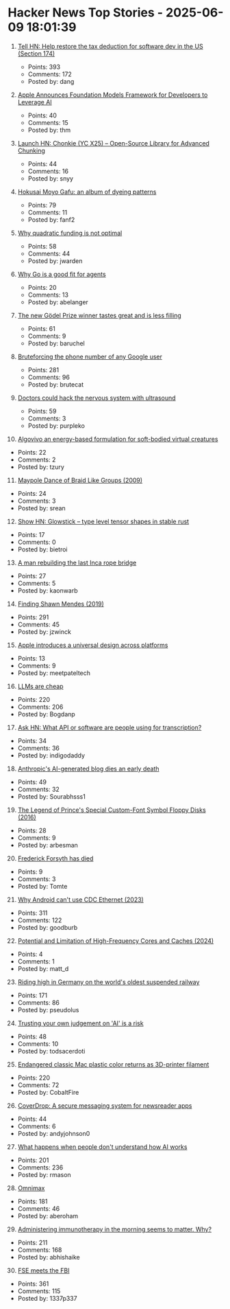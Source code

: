 # Hacker News Top Stories - 2025-06-09 18:01:39

1. [Tell HN: Help restore the tax deduction for software dev in the US (Section 174)](undefined)
   - Points: 393
   - Comments: 172
   - Posted by: dang

2. [Apple Announces Foundation Models Framework for Developers to Leverage AI](https://www.apple.com/newsroom/2025/06/apple-supercharges-its-tools-and-technologies-for-developers/)
   - Points: 40
   - Comments: 15
   - Posted by: thm

3. [Launch HN: Chonkie (YC X25) – Open-Source Library for Advanced Chunking](undefined)
   - Points: 44
   - Comments: 16
   - Posted by: snyy

4. [Hokusai Moyo Gafu: an album of dyeing patterns](https://ndlsearch.ndl.go.jp/en/imagebank/theme/hokusaimoyo)
   - Points: 79
   - Comments: 11
   - Posted by: fanf2

5. [Why quadratic funding is not optimal](https://jonathanwarden.com/quadratic-funding-is-not-optimal/)
   - Points: 58
   - Comments: 44
   - Posted by: jwarden

6. [Why Go is a good fit for agents](https://docs.hatchet.run/blog/go-agents)
   - Points: 20
   - Comments: 13
   - Posted by: abelanger

7. [The new Gödel Prize winner tastes great and is less filling](https://blog.computationalcomplexity.org/2025/06/the-new-godel-prize-winner-tastes-great.html)
   - Points: 61
   - Comments: 9
   - Posted by: baruchel

8. [Bruteforcing the phone number of any Google user](https://brutecat.com/articles/leaking-google-phones)
   - Points: 281
   - Comments: 96
   - Posted by: brutecat

9. [Doctors could hack the nervous system with ultrasound](https://spectrum.ieee.org/focused-ultrasound-stimulation-inflammation-diabetes)
   - Points: 59
   - Comments: 3
   - Posted by: purpleko

10. [Algovivo an energy-based formulation for soft-bodied virtual creatures](https://juniorrojas.com/algovivo/)
   - Points: 22
   - Comments: 2
   - Posted by: tzury

11. [Maypole Dance of Braid Like Groups (2009)](https://divisbyzero.com/2009/05/04/the-maypole-braid-group/)
   - Points: 24
   - Comments: 3
   - Posted by: srean

12. [Show HN: Glowstick – type level tensor shapes in stable rust](https://github.com/nicksenger/glowstick)
   - Points: 17
   - Comments: 0
   - Posted by: bietroi

13. [A man rebuilding the last Inca rope bridge](https://www.atlasobscura.com/articles/last-inca-rope-bridge-qeswachaka-tradition)
   - Points: 27
   - Comments: 5
   - Posted by: kaonwarb

14. [Finding Shawn Mendes (2019)](https://ericneyman.wordpress.com/2019/11/26/finding-shawn-mendes/)
   - Points: 291
   - Comments: 45
   - Posted by: jzwinck

15. [Apple introduces a universal design across platforms](https://www.apple.com/newsroom/2025/06/apple-introduces-a-delightful-and-elegant-new-software-design/)
   - Points: 13
   - Comments: 9
   - Posted by: meetpateltech

16. [LLMs are cheap](https://www.snellman.net/blog/archive/2025-06-02-llms-are-cheap/)
   - Points: 220
   - Comments: 206
   - Posted by: Bogdanp

17. [Ask HN: What API or software are people using for transcription?](undefined)
   - Points: 34
   - Comments: 36
   - Posted by: indigodaddy

18. [Anthropic's AI-generated blog dies an early death](https://techcrunch.com/2025/06/09/anthropics-ai-generated-blog-dies-an-early-death/)
   - Points: 49
   - Comments: 32
   - Posted by: Sourabhsss1

19. [The Legend of Prince's Special Custom-Font Symbol Floppy Disks (2016)](https://nymag.com/intelligencer/2016/04/princes-legendary-floppy-disk-symbol-font.html)
   - Points: 28
   - Comments: 9
   - Posted by: arbesman

20. [Frederick Forsyth has died](https://www.theguardian.com/books/2025/jun/09/frederick-forsyth-day-of-the-jackal-author-and-former-mi6-agent-dies-aged-86)
   - Points: 9
   - Comments: 3
   - Posted by: Tomte

21. [Why Android can't use CDC Ethernet (2023)](https://jordemort.dev/blog/why-android-cant-use-cdc-ethernet/)
   - Points: 311
   - Comments: 122
   - Posted by: goodburb

22. [Potential and Limitation of High-Frequency Cores and Caches (2024)](https://arch.cs.ucdavis.edu/simulation/2024/08/06/potentiallimitationhighfreqcorescaches.html)
   - Points: 4
   - Comments: 1
   - Posted by: matt_d

23. [Riding high in Germany on the world's oldest suspended railway](https://www.theguardian.com/travel/2025/jun/09/riding-high-in-germany-on-the-worlds-oldest-suspended-railway)
   - Points: 171
   - Comments: 86
   - Posted by: pseudolus

24. [Trusting your own judgement on 'AI' is a risk](https://www.baldurbjarnason.com/2025/trusting-your-own-judgement-on-ai/)
   - Points: 48
   - Comments: 10
   - Posted by: todsacerdoti

25. [Endangered classic Mac plastic color returns as 3D-printer filament](https://arstechnica.com/apple/2025/06/new-filament-lets-you-3d-print-parts-in-authentic-1980s-apple-computer-color/)
   - Points: 220
   - Comments: 72
   - Posted by: CobaltFire

26. [CoverDrop: A secure messaging system for newsreader apps](https://github.com/guardian/coverdrop)
   - Points: 44
   - Comments: 6
   - Posted by: andyjohnson0

27. [What happens when people don't understand how AI works](https://www.theatlantic.com/culture/archive/2025/06/artificial-intelligence-illiteracy/683021/)
   - Points: 201
   - Comments: 236
   - Posted by: rmason

28. [Omnimax](https://computer.rip/2025-06-08-Omnimax.html)
   - Points: 181
   - Comments: 46
   - Posted by: aberoham

29. [Administering immunotherapy in the morning seems to matter. Why?](https://www.owlposting.com/p/the-time-of-day-that-immunotherapy)
   - Points: 211
   - Comments: 168
   - Posted by: abhishaike

30. [FSE meets the FBI](https://blog.freespeechextremist.com/blog/fse-vs-fbi.html)
   - Points: 361
   - Comments: 115
   - Posted by: 1337p337

